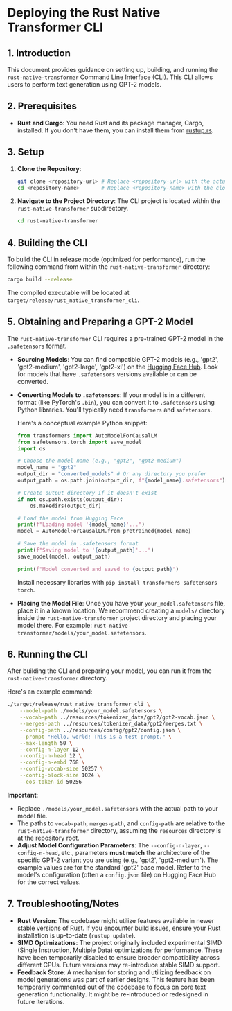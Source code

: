 # Deploying the Rust Native Transformer CLI

## 1. Introduction

This document provides guidance on setting up, building, and running the `rust-native-transformer` Command Line Interface (CLI). This CLI allows users to perform text generation using GPT-2 models.

## 2. Prerequisites

*   **Rust and Cargo**: You need Rust and its package manager, Cargo, installed. If you don't have them, you can install them from [rustup.rs](https://rustup.rs/).

## 3. Setup

1.  **Clone the Repository**:
    ```bash
    git clone <repository-url> # Replace <repository-url> with the actual URL
    cd <repository-name>       # Replace <repository-name> with the cloned directory name
    ```

2.  **Navigate to the Project Directory**:
    The CLI project is located within the `rust-native-transformer` subdirectory.
    ```bash
    cd rust-native-transformer
    ```

## 4. Building the CLI

To build the CLI in release mode (optimized for performance), run the following command from within the `rust-native-transformer` directory:

```bash
cargo build --release
```

The compiled executable will be located at `target/release/rust_native_transformer_cli`.

## 5. Obtaining and Preparing a GPT-2 Model

The `rust-native-transformer` CLI requires a pre-trained GPT-2 model in the `.safetensors` format.

*   **Sourcing Models**: You can find compatible GPT-2 models (e.g., 'gpt2', 'gpt2-medium', 'gpt2-large', 'gpt2-xl') on the [Hugging Face Hub](https://huggingface.co/models). Look for models that have `.safetensors` versions available or can be converted.

*   **Converting Models to `.safetensors`**:
    If your model is in a different format (like PyTorch's `.bin`), you can convert it to `.safetensors` using Python libraries. You'll typically need `transformers` and `safetensors`.

    Here's a conceptual example Python snippet:
    ```python
    from transformers import AutoModelForCausalLM
    from safetensors.torch import save_model
    import os

    # Choose the model name (e.g., "gpt2", "gpt2-medium")
    model_name = "gpt2"
    output_dir = "converted_models" # Or any directory you prefer
    output_path = os.path.join(output_dir, f"{model_name}.safetensors")

    # Create output directory if it doesn't exist
    if not os.path.exists(output_dir):
        os.makedirs(output_dir)

    # Load the model from Hugging Face
    print(f"Loading model '{model_name}'...")
    model = AutoModelForCausalLM.from_pretrained(model_name)

    # Save the model in .safetensors format
    print(f"Saving model to '{output_path}'...")
    save_model(model, output_path)

    print(f"Model converted and saved to {output_path}")
    ```
    Install necessary libraries with `pip install transformers safetensors torch`.

*   **Placing the Model File**:
    Once you have your `your_model.safetensors` file, place it in a known location. We recommend creating a `models/` directory inside the `rust-native-transformer` project directory and placing your model there.
    For example: `rust-native-transformer/models/your_model.safetensors`.

## 6. Running the CLI

After building the CLI and preparing your model, you can run it from the `rust-native-transformer` directory.

Here's an example command:

```bash
./target/release/rust_native_transformer_cli \
    --model-path ./models/your_model.safetensors \
    --vocab-path ../resources/tokenizer_data/gpt2/gpt2-vocab.json \
    --merges-path ../resources/tokenizer_data/gpt2/merges.txt \
    --config-path ../resources/config/gpt2/config.json \
    --prompt "Hello, world! This is a test prompt." \
    --max-length 50 \
    --config-n-layer 12 \
    --config-n-head 12 \
    --config-n-embd 768 \
    --config-vocab-size 50257 \
    --config-block-size 1024 \
    --eos-token-id 50256
```

**Important**:
*   Replace `./models/your_model.safetensors` with the actual path to your model file.
*   The paths to `vocab-path`, `merges-path`, and `config-path` are relative to the `rust-native-transformer` directory, assuming the `resources` directory is at the repository root.
*   **Adjust Model Configuration Parameters**: The `--config-n-layer`, `--config-n-head`, etc., parameters **must match** the architecture of the specific GPT-2 variant you are using (e.g., 'gpt2', 'gpt2-medium'). The example values are for the standard 'gpt2' base model. Refer to the model's configuration (often a `config.json` file) on Hugging Face Hub for the correct values.

## 7. Troubleshooting/Notes

*   **Rust Version**: The codebase might utilize features available in newer stable versions of Rust. If you encounter build issues, ensure your Rust installation is up-to-date (`rustup update`).
*   **SIMD Optimizations**: The project originally included experimental SIMD (Single Instruction, Multiple Data) optimizations for performance. These have been temporarily disabled to ensure broader compatibility across different CPUs. Future versions may re-introduce stable SIMD support.
*   **Feedback Store**: A mechanism for storing and utilizing feedback on model generations was part of earlier designs. This feature has been temporarily commented out of the codebase to focus on core text generation functionality. It might be re-introduced or redesigned in future iterations.
```
